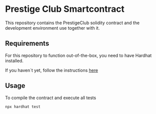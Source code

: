 # Prestige Club Smartcontract

This repository contains the PrestigeClub solidity contract and the development environment use together with it. 

## Requirements

For this repository to function out-of-the-box, you need to have Hardhat installed.

If you haven´t yet, follow the instructions [here](https://hardhat.org/getting-started/#installation)

## Usage

To compile the contract and execute all tests

```
npx hardhat test
```